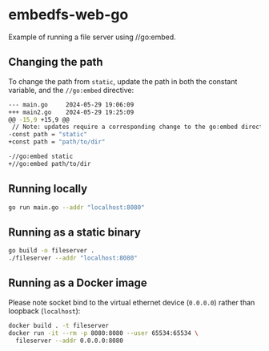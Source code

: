 # embedfs-web-go

Example of running a file server using //go:embed.

## Changing the path

To change the path from `static`, update the path in both the constant
variable, and the `//go:embed` directive:

```bash
--- main.go     2024-05-29 19:06:09
+++ main2.go    2024-05-29 19:25:09
@@ -15,9 +15,9 @@
 // Note: updates require a corresponding change to the go:embed directive below
-const path = "static"
+const path = "path/to/dir"

-//go:embed static
+//go:embed path/to/dir
```

## Running locally

```bash
go run main.go --addr "localhost:8080"
```

## Running as a static binary

```bash
go build -o fileserver .
./fileserver --addr "localhost:8080"
```

## Running as a Docker image

Please note socket bind to the virtual ethernet device (`0.0.0.0`) rather than
loopback (`localhost`):

```bash
docker build . -t fileserver
docker run -it --rm -p 8080:8080 --user 65534:65534 \
  fileserver --addr 0.0.0.0:8080
```

